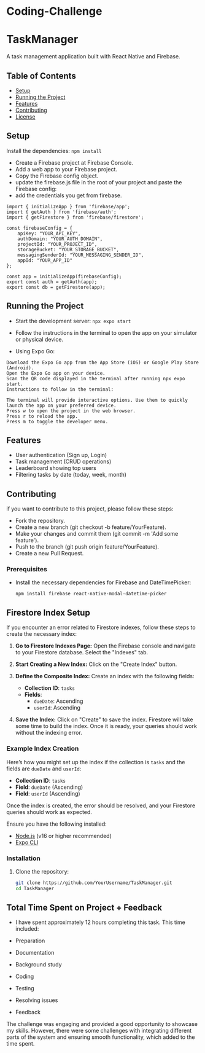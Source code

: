 # Coding-Challenge

# TaskManager

A task management application built with React Native and Firebase.

## Table of Contents

- [Setup](#setup)
- [Running the Project](#running-the-project)
- [Features](#features)
- [Contributing](#contributing)
- [License](#license)

## Setup

Install the dependencies:
`
npm install
`
- Create a Firebase project at Firebase Console.
- Add a web app to your Firebase project.
- Copy the Firebase config object.
- update the firebase.js file in the root of your project and paste the Firebase config:
- add the credentials you get from firebase.
```
import { initializeApp } from 'firebase/app';
import { getAuth } from 'firebase/auth';
import { getFirestore } from 'firebase/firestore';

const firebaseConfig = {
    apiKey: "YOUR_API_KEY",
    authDomain: "YOUR_AUTH_DOMAIN",
    projectId: "YOUR_PROJECT_ID",
    storageBucket: "YOUR_STORAGE_BUCKET",
    messagingSenderId: "YOUR_MESSAGING_SENDER_ID",
    appId: "YOUR_APP_ID"
};

const app = initializeApp(firebaseConfig);
export const auth = getAuth(app);
export const db = getFirestore(app);
```
## Running the Project
- Start the development server:
`
npx expo start
`
- Follow the instructions in the terminal to open the app on your simulator or physical device.

- Using Expo Go:

```
Download the Expo Go app from the App Store (iOS) or Google Play Store (Android).
Open the Expo Go app on your device.
Scan the QR code displayed in the terminal after running npx expo start.
Instructions to follow in the terminal:

The terminal will provide interactive options. Use them to quickly launch the app on your preferred device.
Press w to open the project in the web browser.
Press r to reload the app.
Press m to toggle the developer menu.
```
## Features
- User authentication (Sign up, Login)
- Task management (CRUD operations)
- Leaderboard showing top users
- Filtering tasks by date (today, week, month)

## Contributing
if you want to contribute to this project, please follow these steps:
- Fork the repository.
- Create a new branch (git checkout -b feature/YourFeature).
- Make your changes and commit them (git commit -m 'Add some feature').
- Push to the branch (git push origin feature/YourFeature).
- Create a new Pull Request.

### Prerequisites
- Install the necessary dependencies for Firebase and DateTimePicker:
  
  `npm install firebase react-native-modal-datetime-picker`

## Firestore Index Setup

If you encounter an error related to Firestore indexes, follow these steps to create the necessary index:

1. **Go to Firestore Indexes Page:**
   Open the Firebase console and navigate to your Firestore database. Select the "Indexes" tab.

2. **Start Creating a New Index:**
   Click on the "Create Index" button.

3. **Define the Composite Index:**
   Create an index with the following fields:
   
   - **Collection ID**: `tasks`
   - **Fields**:
     - `dueDate`: Ascending
     - `userId`: Ascending

4. **Save the Index:**
   Click on "Create" to save the index. Firestore will take some time to build the index. Once it is ready, your queries should work without the indexing error.

### Example Index Creation

Here’s how you might set up the index if the collection is `tasks` and the fields are `dueDate` and `userId`:

- **Collection ID**: `tasks`
- **Field**: `dueDate` (Ascending)
- **Field**: `userId` (Ascending)

Once the index is created, the error should be resolved, and your Firestore queries should work as expected.

Ensure you have the following installed:

- [Node.js](https://nodejs.org/) (v16 or higher recommended)
- [Expo CLI](https://docs.expo.dev/get-started/installation/)

### Installation

1. Clone the repository:
   ```sh
   git clone https://github.com/YourUsername/TaskManager.git
   cd TaskManager


## Total Time Spent on Project + Feedback
- I have spent approximately 12 hours completing this task. This time included:

- Preparation
- Documentation
- Background study
- Coding
- Testing
- Resolving issues
- Feedback

The challenge was engaging and provided a good opportunity to showcase my skills. However, there were some challenges with integrating different parts of the system and ensuring smooth functionality, which added to the time spent.

